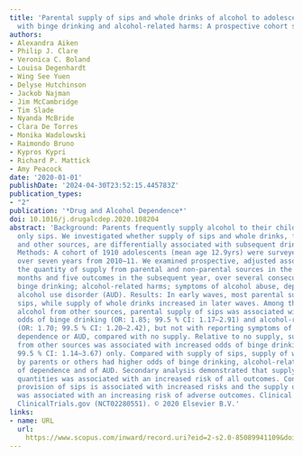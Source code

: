 ```yaml
---
title: 'Parental supply of sips and whole drinks of alcohol to adolescents and associations
  with binge drinking and alcohol-related harms: A prospective cohort study'
authors:
- Alexandra Aiken
- Philip J. Clare
- Veronica C. Boland
- Louisa Degenhardt
- Wing See Yuen
- Delyse Hutchinson
- Jackob Najman
- Jim McCambridge
- Tim Slade
- Nyanda McBride
- Clara De Torres
- Monika Wadolowski
- Raimondo Bruno
- Kypros Kypri
- Richard P. Mattick
- Amy Peacock
date: '2020-01-01'
publishDate: '2024-04-30T23:52:15.445783Z'
publication_types:
- "2"
publication: '*Drug and Alcohol Dependence*'
doi: 10.1016/j.drugalcdep.2020.108204
abstract: 'Background: Parents frequently supply alcohol to their children, often
  only sips. We investigated whether supply of sips and whole drinks, from parents
  and other sources, are differentially associated with subsequent drinking outcomes.
  Methods: A cohort of 1910 adolescents (mean age 12.9yrs) were surveyed annually
  over seven years from 2010−11. We examined prospective, adjusted associations between
  the quantity of supply from parental and non-parental sources in the preceding 12
  months and five outcomes in the subsequent year, over several consecutive years:
  binge drinking; alcohol-related harms; symptoms of alcohol abuse, dependence and
  alcohol use disorder (AUD). Results: In early waves, most parental supply comprised
  sips, while supply of whole drinks increased in later waves. Among those not receiving
  alcohol from other sources, parental supply of sips was associated with increased
  odds of binge drinking (OR: 1.85; 99.5 % CI: 1.17–2.91) and alcohol-related harms
  (OR: 1.70; 99.5 % CI: 1.20–2.42), but not with reporting symptoms of alcohol abuse,
  dependence or AUD, compared with no supply. Relative to no supply, supply of sips
  from other sources was associated with increased odds of binge drinking (OR: 2.04;
  99.5 % CI: 1.14–3.67) only. Compared with supply of sips, supply of whole drinks
  by parents or others had higher odds of binge drinking, alcohol-related harms, symptoms
  of dependence and of AUD. Secondary analysis demonstrated that supply of larger
  quantities was associated with an increased risk of all outcomes. Conclusion: Parental
  provision of sips is associated with increased risks and the supply of greater quantities
  was associated with an increasing risk of adverse outcomes. Clinical Trial Registration:
  ClinicalTrials.gov (NCT02280551). © 2020 Elsevier B.V.'
links:
- name: URL
  url: 
    https://www.scopus.com/inward/record.uri?eid=2-s2.0-85089941109&doi=10.1016%2fj.drugalcdep.2020.108204&partnerID=40&md5=f455a0f7a9d1cd87124e0269575639f1
---
```

